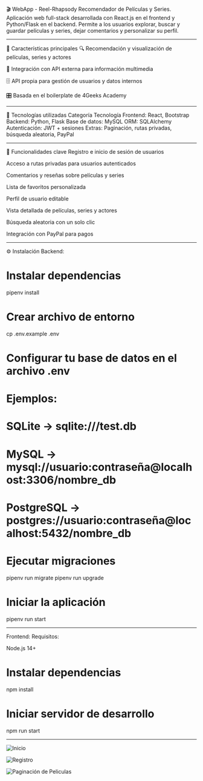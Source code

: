 🎬 WebApp - Reel-Rhapsody
Recomendador de Películas y Series.
Aplicación web full-stack desarrollada con React.js en el frontend y Python/Flask en el backend.
Permite a los usuarios explorar, buscar y guardar películas y series, dejar comentarios y personalizar su perfil.

---

🌟 Características principales
🔍 Recomendación y visualización de películas, series y actores

🔗 Integración con API externa para información multimedia

🗄️ API propia para gestión de usuarios y datos internos

🎛️ Basada en el boilerplate de 4Geeks Academy

---

🚀 Tecnologías utilizadas
Categoría	  Tecnología
Frontend:	  React, Bootstrap
Backend:	    Python, Flask
Base de datos:	MySQL
ORM:	        SQLAlchemy
Autenticación:	JWT + sesiones
Extras:	  Paginación, rutas privadas, búsqueda aleatoria, PayPal

---

🔐 Funcionalidades clave
Registro e inicio de sesión de usuarios

Acceso a rutas privadas para usuarios autenticados

Comentarios y reseñas sobre películas y series

Lista de favoritos personalizada

Perfil de usuario editable

Vista detallada de películas, series y actores

Búsqueda aleatoria con un solo clic

Integración con PayPal para pagos

---

⚙️ Instalación
Backend:

# Instalar dependencias
pipenv install

# Crear archivo de entorno
cp .env.example .env

# Configurar tu base de datos en el archivo .env
# Ejemplos:
# SQLite     -> sqlite:///test.db
# MySQL      -> mysql://usuario:contraseña@localhost:3306/nombre_db
# PostgreSQL -> postgres://usuario:contraseña@localhost:5432/nombre_db

# Ejecutar migraciones
pipenv run migrate
pipenv run upgrade

# Iniciar la aplicación
pipenv run start

---

Frontend:
Requisitos:

Node.js 14+

# Instalar dependencias
npm install

# Iniciar servidor de desarrollo
npm run start

---

![Inicio](https://github.com/user-attachments/assets/a2f9de98-874a-4242-8452-044dedf7ed05)

![Registro](https://github.com/user-attachments/assets/cee47cc9-1f48-4d6a-8bcc-b09f25309625)

![Paginación de Peliculas](https://github.com/user-attachments/assets/54a515d9-6ad0-43da-8434-e95814afd371)



